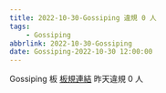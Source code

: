 ```yaml
---
title: 2022-10-30-Gossiping 違規 0 人
tags:
    - Gossiping
abbrlink: 2022-10-30-Gossiping
date: Gossiping-2022-10-30 12:00:00
---
```

Gossiping 板 [板規連結](https://www.ptt.cc/bbs/Gossiping/M.1637425085.A.07D.html)
昨天違規 0 人

